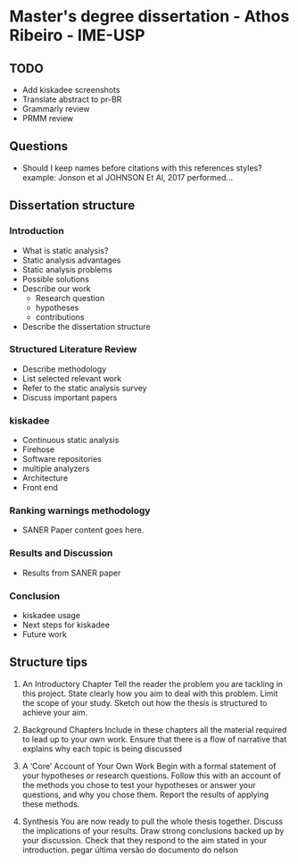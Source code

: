 # Master's degree dissertation - Athos Ribeiro - IME-USP

## TODO

- Add kiskadee screenshots
- Translate abstract to pr-BR
- Grammarly review
- PRMM review

## Questions

- Should I keep names before citations with this references styles? example: Jonson et al JOHNSON Et Al, 2017 performed...

## Dissertation structure

### Introduction

- What is static analysis?
- Static analysis advantages
- Static analysis problems
- Possible solutions
- Describe our work
  - Research question
  - hypotheses
  - contributions
- Describe the dissertation structure

### Structured Literature Review

- Describe methodology
- List selected relevant work
- Refer to the static analysis survey
- Discuss important papers

### kiskadee

- Continuous static analysis
- Firehose
- Software repositories
- multiple analyzers
- Architecture
- Front end

### Ranking warnings methodology

- SANER Paper content goes here.

### Results and Discussion

- Results from SANER paper

### Conclusion

- kiskadee usage
- Next steps for kiskadee
- Future work


## Structure tips

1. An Introductory Chapter
Tell the reader the problem you are tackling in this project.
State clearly how you aim to deal with this problem.
Limit the scope of your study.
Sketch out how the thesis is structured to achieve your aim.

2. Background Chapters
Include in these chapters all the material required to lead up to your own work.
Ensure that there is a flow of narrative that explains why each topic is being discussed

3. A ‘Core’ Account of Your Own Work
Begin with a formal statement of your hypotheses or research questions.
Follow this with an account of the methods you chose to test your hypotheses or answer your questions, and why you chose them.
Report the results of applying these methods.

4. Synthesis
You are now ready to pull the whole thesis together.
Discuss the implications of your results.
Draw strong conclusions backed up by your discussion.
Check that they respond to the aim stated in your introduction.
pegar última versão do documento do nelson

